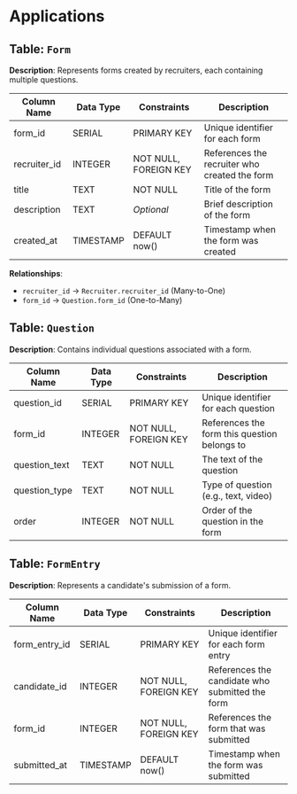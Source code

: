# Applications

## Table: `Form`

**Description**: Represents forms created by recruiters, each containing multiple questions.

| Column Name  | Data Type | Constraints                          | Description                         |
|--------------|-----------|--------------------------------------|-------------------------------------|
| form_id      | SERIAL    | PRIMARY KEY                          | Unique identifier for each form     |
| recruiter_id | INTEGER   | NOT NULL, FOREIGN KEY                | References the recruiter who created the form |
| title        | TEXT      | NOT NULL                             | Title of the form                   |
| description  | TEXT      | *Optional*                           | Brief description of the form       |
| created_at   | TIMESTAMP | DEFAULT now()                        | Timestamp when the form was created |

**Relationships**:
- `recruiter_id` → `Recruiter.recruiter_id` (Many-to-One)
- `form_id` → `Question.form_id` (One-to-Many)

## Table: `Question`

**Description**: Contains individual questions associated with a form.

| Column Name   | Data Type | Constraints                          | Description                          |
|---------------|-----------|--------------------------------------|--------------------------------------|
| question_id   | SERIAL    | PRIMARY KEY                          | Unique identifier for each question  |
| form_id       | INTEGER   | NOT NULL, FOREIGN KEY                | References the form this question belongs to |
| question_text | TEXT      | NOT NULL                             | The text of the question             |
| question_type | TEXT      | NOT NULL                             | Type of question (e.g., text, video) |
| order         | INTEGER   | NOT NULL                             | Order of the question in the form    |

## Table: `FormEntry`

**Description**: Represents a candidate's submission of a form.

| Column Name   | Data Type | Constraints                          | Description                          |
|---------------|-----------|--------------------------------------|--------------------------------------|
| form_entry_id | SERIAL    | PRIMARY KEY                          | Unique identifier for each form entry |
| candidate_id  | INTEGER   | NOT NULL, FOREIGN KEY                | References the candidate who submitted the form |
| form_id       | INTEGER   | NOT NULL, FOREIGN KEY                | References the form that was submitted |
| submitted_at  | TIMESTAMP | DEFAULT now()                        | Timestamp when the form was submitted |
